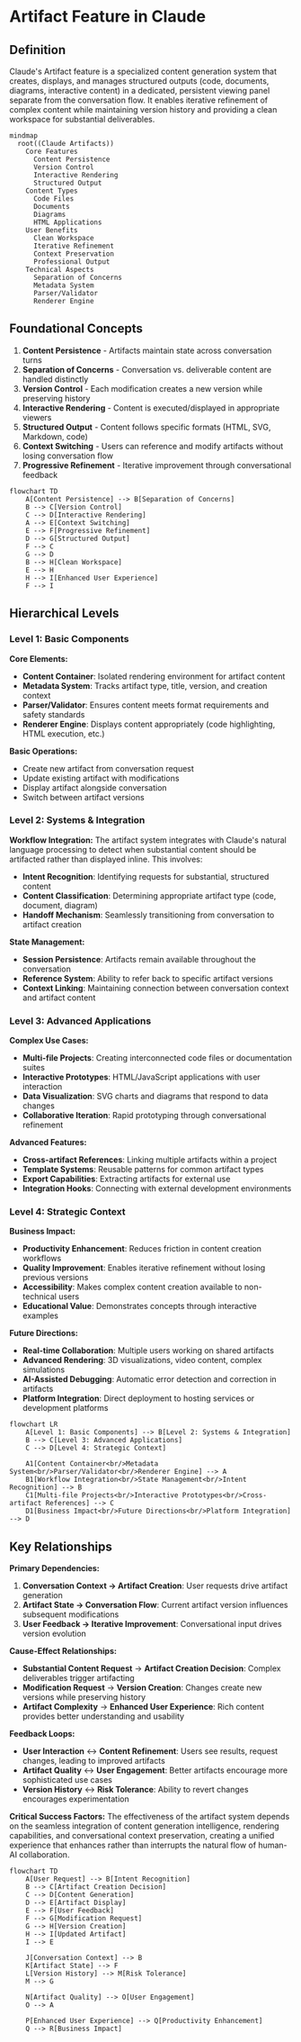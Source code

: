 # Artifact Feature in Claude

## Definition
Claude's Artifact feature is a specialized content generation system that creates, displays, and manages structured outputs (code, documents, diagrams, interactive content) in a dedicated, persistent viewing panel separate from the conversation flow. It enables iterative refinement of complex content while maintaining version history and providing a clean workspace for substantial deliverables.

```mermaid
mindmap
  root((Claude Artifacts))
    Core Features
      Content Persistence
      Version Control
      Interactive Rendering
      Structured Output
    Content Types
      Code Files
      Documents
      Diagrams
      HTML Applications
    User Benefits
      Clean Workspace
      Iterative Refinement
      Context Preservation
      Professional Output
    Technical Aspects
      Separation of Concerns
      Metadata System
      Parser/Validator
      Renderer Engine
```

## Foundational Concepts

1. **Content Persistence** - Artifacts maintain state across conversation turns
2. **Separation of Concerns** - Conversation vs. deliverable content are handled distinctly
3. **Version Control** - Each modification creates a new version while preserving history
4. **Interactive Rendering** - Content is executed/displayed in appropriate viewers
5. **Structured Output** - Content follows specific formats (HTML, SVG, Markdown, code)
6. **Context Switching** - Users can reference and modify artifacts without losing conversation flow
7. **Progressive Refinement** - Iterative improvement through conversational feedback

```mermaid
flowchart TD
    A[Content Persistence] --> B[Separation of Concerns]
    B --> C[Version Control]
    C --> D[Interactive Rendering]
    A --> E[Context Switching]
    E --> F[Progressive Refinement]
    D --> G[Structured Output]
    F --> C
    G --> D
    B --> H[Clean Workspace]
    E --> H
    H --> I[Enhanced User Experience]
    F --> I
```

## Hierarchical Levels

### Level 1: Basic Components

**Core Elements:**
- **Content Container**: Isolated rendering environment for artifact content
- **Metadata System**: Tracks artifact type, title, version, and creation context
- **Parser/Validator**: Ensures content meets format requirements and safety standards
- **Renderer Engine**: Displays content appropriately (code highlighting, HTML execution, etc.)

**Basic Operations:**
- Create new artifact from conversation request
- Update existing artifact with modifications
- Display artifact alongside conversation
- Switch between artifact versions

### Level 2: Systems & Integration

**Workflow Integration:**
The artifact system integrates with Claude's natural language processing to detect when substantial content should be artifacted rather than displayed inline. This involves:
- **Intent Recognition**: Identifying requests for substantial, structured content
- **Content Classification**: Determining appropriate artifact type (code, document, diagram)
- **Handoff Mechanism**: Seamlessly transitioning from conversation to artifact creation

**State Management:**
- **Session Persistence**: Artifacts remain available throughout the conversation
- **Reference System**: Ability to refer back to specific artifact versions
- **Context Linking**: Maintaining connection between conversation context and artifact content

### Level 3: Advanced Applications

**Complex Use Cases:**
- **Multi-file Projects**: Creating interconnected code files or documentation suites
- **Interactive Prototypes**: HTML/JavaScript applications with user interaction
- **Data Visualization**: SVG charts and diagrams that respond to data changes
- **Collaborative Iteration**: Rapid prototyping through conversational refinement

**Advanced Features:**
- **Cross-artifact References**: Linking multiple artifacts within a project
- **Template Systems**: Reusable patterns for common artifact types
- **Export Capabilities**: Extracting artifacts for external use
- **Integration Hooks**: Connecting with external development environments

### Level 4: Strategic Context

**Business Impact:**
- **Productivity Enhancement**: Reduces friction in content creation workflows
- **Quality Improvement**: Enables iterative refinement without losing previous versions
- **Accessibility**: Makes complex content creation available to non-technical users
- **Educational Value**: Demonstrates concepts through interactive examples

**Future Directions:**
- **Real-time Collaboration**: Multiple users working on shared artifacts
- **Advanced Rendering**: 3D visualizations, video content, complex simulations
- **AI-Assisted Debugging**: Automatic error detection and correction in artifacts
- **Platform Integration**: Direct deployment to hosting services or development platforms

```mermaid
flowchart LR
    A[Level 1: Basic Components] --> B[Level 2: Systems & Integration]
    B --> C[Level 3: Advanced Applications]
    C --> D[Level 4: Strategic Context]
    
    A1[Content Container<br/>Metadata System<br/>Parser/Validator<br/>Renderer Engine] --> A
    B1[Workflow Integration<br/>State Management<br/>Intent Recognition] --> B
    C1[Multi-file Projects<br/>Interactive Prototypes<br/>Cross-artifact References] --> C
    D1[Business Impact<br/>Future Directions<br/>Platform Integration] --> D
```

## Key Relationships

**Primary Dependencies:**
1. **Conversation Context → Artifact Creation**: User requests drive artifact generation
2. **Artifact State → Conversation Flow**: Current artifact version influences subsequent modifications
3. **User Feedback → Iterative Improvement**: Conversational input drives version evolution

**Cause-Effect Relationships:**
- **Substantial Content Request** → **Artifact Creation Decision**: Complex deliverables trigger artifacting
- **Modification Request** → **Version Creation**: Changes create new versions while preserving history
- **Artifact Complexity** → **Enhanced User Experience**: Rich content provides better understanding and usability

**Feedback Loops:**
- **User Interaction** ↔ **Content Refinement**: Users see results, request changes, leading to improved artifacts
- **Artifact Quality** ↔ **User Engagement**: Better artifacts encourage more sophisticated use cases
- **Version History** ↔ **Risk Tolerance**: Ability to revert changes encourages experimentation

**Critical Success Factors:**
The effectiveness of the artifact system depends on the seamless integration of content generation intelligence, rendering capabilities, and conversational context preservation, creating a unified experience that enhances rather than interrupts the natural flow of human-AI collaboration.

```mermaid
flowchart TD
    A[User Request] --> B[Intent Recognition]
    B --> C[Artifact Creation Decision]
    C --> D[Content Generation]
    D --> E[Artifact Display]
    E --> F[User Feedback]
    F --> G[Modification Request]
    G --> H[Version Creation]
    H --> I[Updated Artifact]
    I --> E
    
    J[Conversation Context] --> B
    K[Artifact State] --> F
    L[Version History] --> M[Risk Tolerance]
    M --> G
    
    N[Artifact Quality] --> O[User Engagement]
    O --> A
    
    P[Enhanced User Experience] --> Q[Productivity Enhancement]
    Q --> R[Business Impact]
```